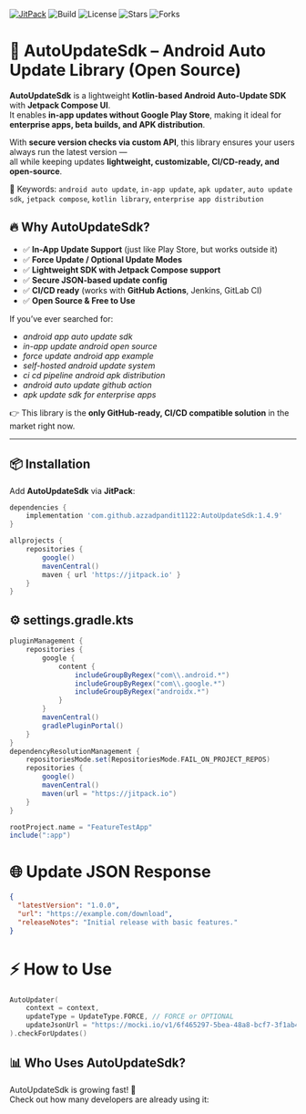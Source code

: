 [![JitPack](https://jitpack.io/v/azzadpandit1122/AutoUpdateSdk.svg)](https://jitpack.io/#azzadpandit1122/AutoUpdateSdk)
![Build](https://github.com/azzadpandit1122/AutoUpdateSdk/actions/workflows/gradle.yml/badge.svg)
![License](https://img.shields.io/github/license/azzadpandit1122/AutoUpdateSdk?cacheSeconds=60)
![Stars](https://img.shields.io/github/stars/azzadpandit1122/AutoUpdateSdk?style=social)
![Forks](https://img.shields.io/github/forks/azzadpandit1122/AutoUpdateSdk?style=social)

# 🚀 AutoUpdateSdk – Android Auto Update Library (Open Source)

**AutoUpdateSdk** is a lightweight **Kotlin-based Android Auto-Update SDK** with **Jetpack Compose UI**.  
It enables **in-app updates without Google Play Store**, making it ideal for **enterprise apps, beta builds, and APK distribution**.  

With **secure version checks via custom API**, this library ensures your users always run the latest version —  
all while keeping updates **lightweight, customizable, CI/CD-ready, and open-source**.  

🔑 Keywords: `android auto update`, `in-app update`, `apk updater`, `auto update sdk`, `jetpack compose`, `kotlin library`, `enterprise app distribution`

## 🔥 Why AutoUpdateSdk?

- ✅ **In-App Update Support** (just like Play Store, but works outside it)  
- ✅ **Force Update / Optional Update Modes**  
- ✅ **Lightweight SDK with Jetpack Compose support**  
- ✅ **Secure JSON-based update config**  
- ✅ **CI/CD ready** (works with **GitHub Actions**, Jenkins, GitLab CI)  
- ✅ **Open Source & Free to Use**  

If you’ve ever searched for:  
- *android app auto update sdk*  
- *in-app update android open source*  
- *force update android app example*  
- *self-hosted android update system*  
- *ci cd pipeline android apk distribution*  
- *android auto update github action*  
- *apk update sdk for enterprise apps*  

👉 This library is the **only GitHub-ready, CI/CD compatible solution** in the market right now.  

---

## 📦 Installation

Add **AutoUpdateSdk** via **JitPack**:

```gradle
dependencies {
    implementation 'com.github.azzadpandit1122:AutoUpdateSdk:1.4.9'
}

allprojects {
    repositories {
        google()
        mavenCentral()
        maven { url 'https://jitpack.io' }
    }
}
```
## ⚙️ settings.gradle.kts
```gradle
pluginManagement {
    repositories {
        google {
            content {
                includeGroupByRegex("com\\.android.*")
                includeGroupByRegex("com\\.google.*")
                includeGroupByRegex("androidx.*")
            }
        }
        mavenCentral()
        gradlePluginPortal()
    }
}
dependencyResolutionManagement {
    repositoriesMode.set(RepositoriesMode.FAIL_ON_PROJECT_REPOS)
    repositories {
        google()
        mavenCentral()
        maven(url = "https://jitpack.io")
    }
}

rootProject.name = "FeatureTestApp"
include(":app")
```
# 🌐 Update JSON Response
```json
{
  "latestVersion": "1.0.0",
  "url": "https://example.com/download",
  "releaseNotes": "Initial release with basic features."
}
```
# ⚡ How to Use
```kotlin
AutoUpdater(
    context = context,
    updateType = UpdateType.FORCE, // FORCE or OPTIONAL
    updateJsonUrl = "https://mocki.io/v1/6f465297-5bea-48a8-bcf7-3f1ab449a7fb"
).checkForUpdates()
```
## 📊 Who Uses AutoUpdateSdk?

AutoUpdateSdk is growing fast! 🚀  
Check out how many developers are already using it:  
